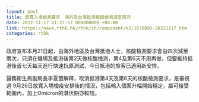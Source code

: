 ```yaml
---
layout: post
title: 放寬入境檢測要求　海外及台灣抵港核酸檢測減至兩次
date: 2022-11-17 21:27:57.000000000 +08:00
link: https://news.rthk.hk/rthk/ch/component/k2/1676092-20221117.htm
categories: rthk
---
```


政府宣布本月21日起，由海外地區及台灣抵港人士，核酸檢測要求會由四次減至兩次，只須在機場及抵港後第2天做核酸檢測，第4及第6天不用再做，但要維持抵港後首七天每天進行快速抗原測試，今日抵港的旅客已適用新安排。

醫務衞生局副局長李夏茵解釋，取消抵港第4天及第6天的核酸檢測要求，是審視過 9月26日放寬入境檢疫安排後的情況，包括輸入個案升幅開始穩定，屬可接受範圍內，加上Omicron的潛伏期亦較短。
